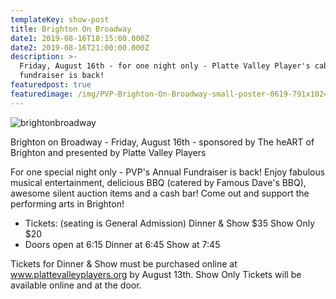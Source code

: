 ```yaml
---
templateKey: show-post
title: Brighton On Broadway
date1: 2019-08-16T18:15:00.000Z
date2: 2019-08-16T21:00:00.000Z
description: >-
  Friday, August 16th - for one night only - Platte Valley Player's cabaret
  fundraiser is back!
featuredpost: true
featuredimage: /img/PVP-Brighton-On-Broadway-small-poster-0619-791x1024.jpg
---
```

![brightonbroadway](/img/PVP-Brighton-On-Broadway-small-poster-0619-791x1024.jpg)

Brighton on Broadway - Friday, August 16th -  sponsored by The heART of Brighton and presented by Platte Valley Players

For one special night only - PVP's Annual Fundraiser is back! Enjoy fabulous musical entertainment, delicious BBQ (catered by Famous Dave's BBQ), awesome silent auction items and a cash bar!   Come out and support the performing arts in Brighton!

* Tickets:  (seating is General Admission)
  Dinner & Show $35
  Show Only $20
* Doors open at 6:15
  Dinner at 6:45
  Show at 7:45

Tickets for Dinner & Show must be purchased online at www.plattevalleyplayers.org by August 13th.
Show Only Tickets will be available online and at the door.
